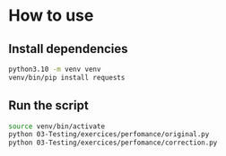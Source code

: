 # How to use

## Install dependencies
```bash
python3.10 -m venv venv
venv/bin/pip install requests
```

## Run the script
```bash
source venv/bin/activate
python 03-Testing/exercices/perfomance/original.py
python 03-Testing/exercices/perfomance/correction.py
```